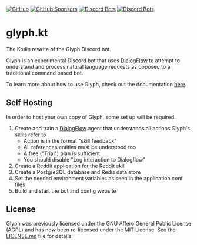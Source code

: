 [![GitHub](https://img.shields.io/github/license/glyph-discord/glyph.kt)](https://github.com/glyph-discord/glyph.kt/blob/master/LICENSE)
[![GitHub Sponsors](https://img.shields.io/github/sponsors/yttrian)](https://github.com/sponsors/yttrian)
[![Discord Bots](https://discordbots.org/api/widget/status/248186527161516032.svg?noavatar=true)](https://discordbots.org/bot/248186527161516032)
[![Discord Bots](https://discordbots.org/api/widget/servers/248186527161516032.svg?noavatar=true)](https://discordbots.org/bot/248186527161516032)

# glyph.kt

The Kotlin rewrite of the Glyph Discord bot.

Glyph is an experimental Discord bot that uses [DialogFlow](https://dialogflow.com/) to attempt to understand and
process natural language requests as opposed to a traditional command based bot.

To learn more about how to use Glyph, check out the documentation [here](https://gl.yttr.org/).

## Self Hosting

In order to host your own copy of Glyph, some set up will be required.

1. Create and train a [DialogFlow](https://dialogflow.cloud.google.com/) agent that understands all actions Glyph's
   skills refer to
   - Action is in the format "skill.feedback"
   - All references entities must be understood too
   - A free ("Trial") plan is sufficient
   - You should disable "Log interaction to Dialogflow"
2. Create a Reddit application for the Reddit skill
3. Create a PostgreSQL database and Redis data store
4. Set the needed environment variables as seen in the application.conf files
5. Build and start the bot and config website

## License

Glyph was previously licensed under the GNU Affero General Public License (AGPL)
and has now been re-licensed under the MIT License. 
See the [LICENSE.md](LICENSE.md) file for details.
